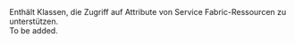 <Namespace Name="System.Fabric.Management.ServiceModel">
  <Docs>
    <summary>Enthält Klassen, die Zugriff auf Attribute von Service Fabric-Ressourcen zu unterstützen.</summary> 
    <remarks>To be added.</remarks>
  </Docs>
</Namespace>
